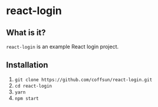 # react-login


## What is it?
`react-login` is an example React login project.


## Installation
1. `git clone https://github.com/coffsun/react-login.git`
2. `cd react-login`
3. `yarn`
4. `npm start`
